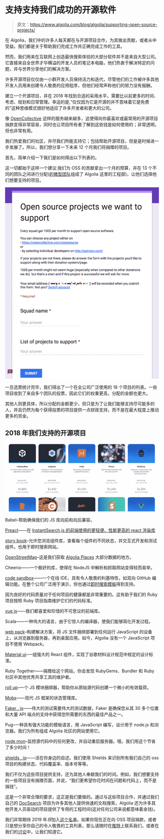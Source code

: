 # 支持支持我们成功的开源软件

> 原文：<https://www.algolia.com/blog/algolia/supporting-open-source-projects/>

在 Algolia，我们中的许多人每天都在与开源项目合作，为其做出贡献，或者从中受益。我们都是关于帮助我们完成工作并正确完成工作的工具。

然而，我们用来在互联网上创造最快搜索体验的大部分软件并不是来自大型公司。它直接来自全世界才华横溢的开发人员的笔记本电脑，他们热衷于解决特定的问题，并与世界分享他们的解决方案。

许多开源项目仅仅由一小群开发人员保持活力和迭代，尽管他们的工作被许多其他开发人员用来创建令人敬畏的应用程序，但他们经常声称他们的努力没有报酬。

建立一个开源项目，并在 2018 年找到合适的采用水平，需要比以前更多的时间、考虑、规划和日常管理。幸运的是,“仅仅因为它是开源的并不意味着它是免费的”这种思维模式很好地适应了许多开发者和更大的公司。

像 [OpenCollective](https://opencollective.com/algolia) 这样的服务越来越多，这使得向你最喜欢或最常用的开源项目捐款变得非常容易，同时也让项目所有者了解到这些钱是如何使用的；非常透明，但也非常有用。

我们热爱我们的社区，并尽我们所能支持它；包括帮助开源项目，但是是时候进一步发展了。所以，我们想分享一下未来 12 个月我们将捐赠的项目。

首先，简单介绍一下我们是如何得出以下列表的。

这一切都始于这样一个建议:我们为 OSS 的贡献拿出一个月的预算，并在 13 个不同的团队之间进行分配([的微型团队](https://hashnode.com/post/what-does-the-engineering-culture-look-like-at-algolia-cj7vvp6xn02xcy2wtiq79enho)组成了 Algolia 这里的工程部)，让他们选择他们想要支持的项目。

![](img/b3ee209917229782babcd65e692fcb3f.png)

一旦选票统计完毕，我们得出了一个在全公司广泛使用的 18 个项目的列表。一些项目收到了来自多个团队的投票，因此它们的权重更高，分配的金额也更大。

其他人则更具体，所以分配的金额更少，但只是为了让我们能够支持尽可能多的人，并且仍然为每个获得投票的项目提供一点财政支持，而不是在最大程度上推动更多的资金。

## [](#open-source-projects-were-supporting-in-2018)2018 年我们支持的开源项目

![](img/265ae231ffc1d92603ed23bf8cdb5d93.png)

Babel–帮助确保我们的 JS 库向前和向后兼容。

[Preact](https://opencollective.com/preact)——在 [InstantSearch.js 的前端使用的更轻便、性能更高的 react 渲染库](https://community.algolia.com/instantsearch.js/)

[story book](https://opencollective.com/storybook)–允许您浏览组件库，查看每个组件的不同状态，并交互式开发和测试组件。也用于即时搜索网站。

[OpenStreetMap](https://www.openstreetmap.org)–这是我们获取 [Algolia Places](https://community.algolia.com/places/) 大部分数据的地方。

Cheerio——一个极好的库，使得在 NodeJS 中解析和抓取网站变得轻而易举。

[code sandbox](https://codesandbox.io/)——一个在线 IDE，具有令人敬畏的利基特性，如双向 GitHub 编辑功能。在整个公司广泛用于演示，但也通过[即时搜索模板](https://github.com/algolia/instantsearch-templates)得到支持。

因为良好的代码质量对于任何项目的健康都是非常重要的。这有助于我们的 Ruby 项目按照 Ruby 项目指南维护它们的代码标准。

[vue js](https://opencollective.com/vuejs)——我们都喜爱和珍惜的不可思议的前端库。

Scala——一种伟大的语言，由于它惊人的编译器，使我们能够简化开发过程。

[web pack](https://opencollective.com/webpack)–构建解决方案，将 JS 文件捆绑部署到任何运行 JavaScript 的设备上，从浏览器到服务器，再到桌面应用。如今，Algolia 没有一个 JavaScript 项目不使用 Webpack。

[Material ui](https://opencollective.com/material-ui)–一组强大的 React 组件，实现了谷歌材料设计规范中规定的设计标准。

Ruby Together——捐赠给这个网站，你会发现 RubyGems、Bundler 和 Ruby 社区中其他优秀共享工具的维护者。

[roll up](https://opencollective.com/rollup)–一个 JS 模块捆绑器，帮助你从原始源代码创建一个微小的有效载荷。

[Mobx](https://opencollective.com/mobx)——现代 JS 框架的状态管理库。

[Faker . js](https://opencollective.com/fakerjs)——伟大的测试需要伟大的测试数据，Faker 是确保您从其 30 多个位置和大量 API 端点的支持中获得您所需要的东西的最佳产品之一。

Pug–一种具有强大功能的模板语言，用 JavaScript 编写，设计用于 node.js 和浏览器。我们为所有组成 Algolia 社区的网站使用它。

[node mon](https://opencollective.com/nodemon)–监控源代码中的任何更改，并自动重启服务器。哦，我们用这个节省了多少时间！

[shields . io](https://opencollective.com/shields)——活在你身边的自述。我们使用 Shields 来识别所有我们自己的 oss 项目的构建状态、代码覆盖率、版本号等等。

我们不仅为这些项目提供支持，还为其他人奉献我们的时间。例如，我们想要支持的一些项目没有捐赠页面，并说，“我们更希望你花时间在问题和代码上，而不是捐钱”。

这是一个非常合理的要求，这正是我们要做的。通过与这些项目合作，并通过我们自己的 [DocSearch](https://www.algolia.com/blog/product/docsearch-150-sites-75k-searches-per-day/) 项目为许多其他人提供快速的文档搜索，Algolia 还为许多其他开发人员驱动的项目提供了专用的工程时间(这对任何公司来说都意味着金钱)。

我们非常期待 2019 年*将*加入[这个名单](https://opencollective.com/algolia#backer)。如果你现在正在向 OSS 项目捐款，或者只是想分享你自己的令人敬畏的工具列表，那么请随时在[推特](https://twitter.com/algolia)上联系我们，或者在我们的[讨论](https://discourse.algolia.com/)中，让我们知道它。